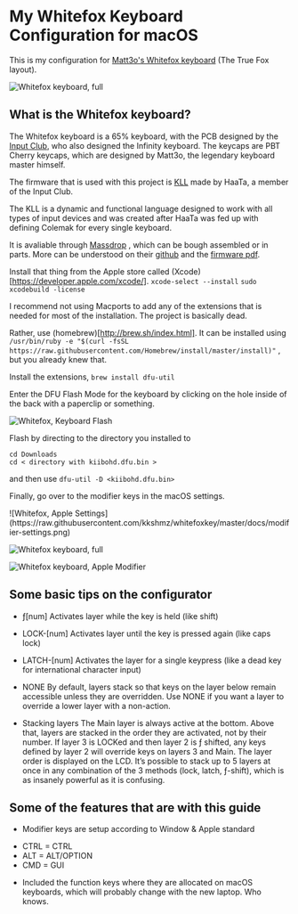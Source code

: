 # My Whitefox Keyboard Configuration for macOS

This is my configuration for [Matt3o's Whitefox keyboard](https://input.club/whitefox) (The True Fox layout).

![Whitefox keyboard, full](https://raw.githubusercontent.com/kkshmz/whitefoxkey/master/docs/keyboard-diagram.png)

## What is the Whitefox keyboard?
The Whitefox keyboard is a 65% keyboard, with the PCB designed by the [Input Club](http://input.club/), who also designed the Infinity keyboard.
The keycaps are PBT Cherry keycaps, which are designed by Matt3o, the legendary keyboard master himself.

The firmware that is used with this project is [KLL](https://input.club/kll) made by HaaTa, a member of the Input Club.

The KLL is a dynamic and functional language designed to work with all types of input devices and was created after HaaTa was fed up with defining Colemak for every single keyboard.


It is avaliable through [Massdrop](https://www.massdrop.com/buy/the-whitefox-keyboard) , which can be bough assembled or in parts.
More can be understood on their [github](https://github.com/kiibohd/controller) and the [firmware pdf](https://www.overleaf.com/read/zzqbdwqjfwwf).

Install that thing from the Apple store called (Xcode)[https://developer.apple.com/xcode/].
`xcode-select --install`
`sudo xcodebuild -license`

I recommend not using Macports to add any of the extensions that is needed for most of the installation. The project is basically dead.

Rather, use (homebrew)[http://brew.sh/index.html].
It can be installed using `/usr/bin/ruby -e "$(curl -fsSL https://raw.githubusercontent.com/Homebrew/install/master/install)"` , but you already knew that.

Install the extensions,
`brew install dfu-util`

Enter the DFU Flash Mode for the keyboard by clicking on the hole inside of the back with a paperclip or something.

![Whitefox, Keyboard Flash](https://raw.githubusercontent.com/kkshmz/whitefoxkey/master/docs/keyboard-flash.jpg)

Flash by directing to the directory you installed to
```
cd Downloads
cd < directory with kiibohd.dfu.bin >
```
and then use `dfu-util -D <kiibohd.dfu.bin>`

Finally, go over to the modifier keys in the macOS settings.
<div class="images" style="align: center;">
![Whitefox, Apple Settings](https://raw.githubusercontent.com/kkshmz/whitefoxkey/master/docs/modifier-settings.png)

![Whitefox keyboard, full](https://raw.githubusercontent.com/kkshmz/whitefoxkey/master/docs/modify-keys.png)

![Whitefox keyboard, Apple Modifier](https://raw.githubusercontent.com/kkshmz/whitefoxkey/master/docs/keyboard-modifier.png)
</div>


## Some basic tips on the configurator
* ƒ[num]  Activates layer while the key is held (like shift)

* LOCK-[num]
Activates layer until the key is pressed again (like caps lock)

* LATCH-[num]
Activates the layer for a single keypress (like a dead key for international character input)

* NONE
By default, layers stack so that keys on the layer below remain accessible unless they are overridden. Use NONE if you want a layer to override a lower layer with a non-action.

* Stacking layers
The Main layer is always active at the bottom. Above that, layers are stacked in the order they are activated, not by their number. If layer 3 is LOCKed and then layer 2 is ƒ shifted, any keys defined by layer 2 will override keys on layers 3 and Main. The layer order is displayed on the LCD.
It’s possible to stack up to 5 layers at once in any combination of the 3 methods (lock, latch, ƒ-shift), which is as insanely powerful as it is confusing.

## Some of the features that are with this guide
* Modifier keys are setup according to Window & Apple standard
 - CTRL = CTRL
 - ALT = ALT/OPTION
 - CMD = GUI
* Included the function keys where they are allocated on macOS keyboards, which will probably change with the new laptop. Who knows.

